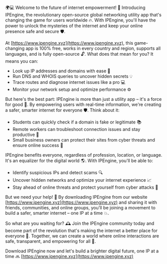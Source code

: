 🌍💻 Welcome to the future of internet empowerment! 🚀 Introducing IPEngine, the revolutionary open-source global networking utility app that's changing the game for users worldwide 🔥. With IPEngine, you'll have the power to unlock the mysteries of the internet and keep your online presence safe and secure 🛡️.

At [https://www.ipengine.xyz](https://www.ipengine.xyz), this game-changing app is 100% free, works in every country and region, supports all languages, and is fully open-source 🔓. What does that mean for you? It means you can:

* Look up IP addresses and domains with ease 📍
* Run DNS and WHOIS queries to uncover hidden secrets 💡
* Trace routes and diagnose internet issues like a pro 💻
* Monitor your network setup and optimize performance ⚙️

But here's the best part: IPEngine is more than just a utility app – it's a force for good 🌈. By empowering users with real-time information, we're creating a safer, smarter internet for everyone 🛡️. Think about it:

* Students can quickly check if a domain is fake or legitimate 📚
* Remote workers can troubleshoot connection issues and stay productive 💼
* Small business owners can protect their sites from cyber threats and ensure online success 💸

IPEngine benefits everyone, regardless of profession, location, or language. It's an equalizer for the digital world 🌎. With IPEngine, you'll be able to:

* Identify suspicious IPs and detect scams 🔍
* Uncover hidden networks and optimize your internet experience 📈
* Stay ahead of online threats and protect yourself from cyber attacks 💪

But we need your help! 🤝 By downloading IPEngine from our website [https://www.ipengine.xyz](https://www.ipengine.xyz) and sharing it with friends, communities, and online groups, you'll be joining a movement to build a safer, smarter internet – one IP at a time 💥.

So what are you waiting for? 🕰️ Join the IPEngine community today and become part of the revolution that's making the internet a better place for everyone 🌈. Together, we can create a world where online interactions are safe, transparent, and empowering for all 💖.

Download IPEngine now and let's build a brighter digital future, one IP at a time 🔜 [https://www.ipengine.xyz](https://www.ipengine.xyz)